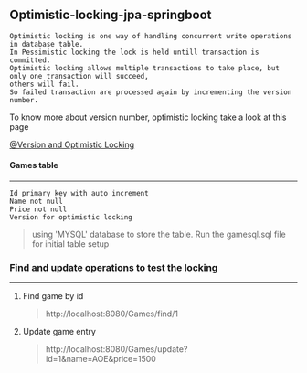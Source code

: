 ## Optimistic-locking-jpa-springboot
	
	Optimistic locking is one way of handling concurrent write operations in database table. 
	In Pessimistic locking the lock is held untill transaction is committed. 
	Optimistic locking allows multiple transactions to take place, but only one transaction will succeed, 
	others will fail. 
	So failed transaction are processed again by incrementing the version number. 
	
To know more about version number, optimistic locking take a look at this page
	
[@Version and Optimistic Locking](http://www.byteslounge.com/tutorials/jpa-entity-versioning-version-and-optimistic-locking)
	
 
#### Games table
---------------
 
	Id primary key with auto increment
	Name not null
	Price not null
	Version for optimistic locking
	

> using 'MYSQL' database to store the table. Run the gamesql.sql file for initial table setup
	
### Find and update operations to test the locking
------------------------------------------------
1. Find game by id

	> http://localhost:8080/Games/find/1


2. Update game entry

	> http://localhost:8080/Games/update?id=1&name=AOE&price=1500

 

	
